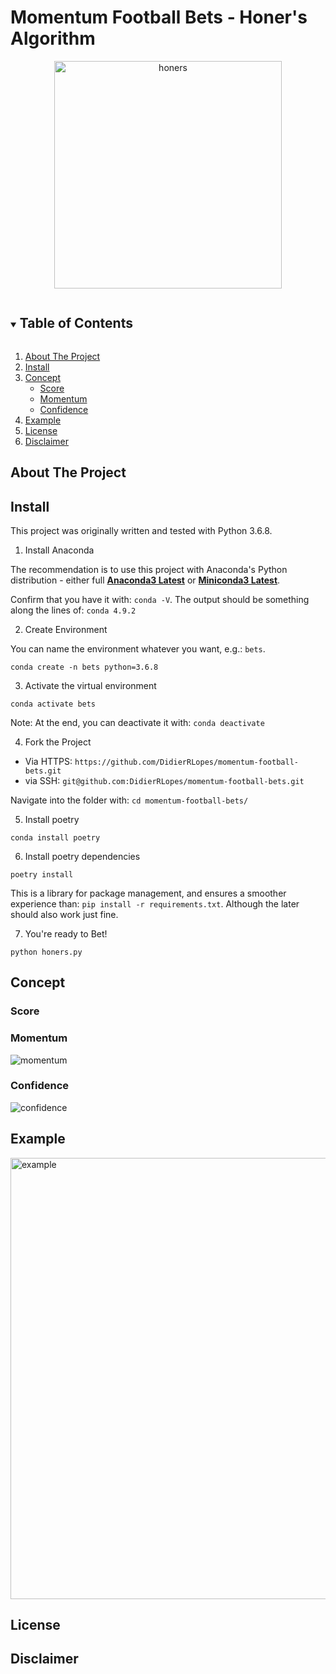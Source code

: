 # Momentum Football Bets - Honer's Algorithm

<p align="center">
<img width="364" alt="honers" src="https://user-images.githubusercontent.com/25267873/113485553-fff9ae80-94a5-11eb-86a6-298693f5ba65.png">
</p>

<!-- TABLE OF CONTENTS -->
<details open="open">
  <summary><h2 style="display: inline-block">Table of Contents</h2></summary>
  <ol>
    <li><a href="#about-the-project">About The Project</a></li>
    <li><a href="#install">Install</a></li>
    <li>
      <a href="#concept">Concept</a>
      <ul>
        <li><a href="#score">Score</a></li>
        <li><a href="#momentum">Momentum</a></li>
        <li><a href="#confidence">Confidence</a></li>
      </ul>
    </li>
    <li><a href="#example">Example</a> </li>
    <li><a href="#license">License</a></li>
    <li><a href="#disclaimer">Disclaimer</a></li>
  </ol>
</details>

## About The Project

## Install

This project was originally written and tested with Python 3.6.8.

1. Install Anaconda

The recommendation is to use this project with Anaconda's Python distribution - either full [__Anaconda3 Latest__](https://repo.anaconda.com/archive/) or [__Miniconda3 Latest__](https://repo.anaconda.com/archive/).

Confirm that you have it with: `conda -V`. The output should be something along the lines of: `conda 4.9.2`

2. Create Environment

You can name the environment whatever you want, e.g.: `bets`.
```
conda create -n bets python=3.6.8
````

3. Activate the virtual environment
```
conda activate bets
```
Note: At the end, you can deactivate it with: `conda deactivate`

4. Fork the Project

- Via HTTPS: `https://github.com/DidierRLopes/momentum-football-bets.git`
- via SSH:  `git@github.com:DidierRLopes/momentum-football-bets.git`

Navigate into the folder with: `cd momentum-football-bets/`

5. Install poetry
```
conda install poetry
```

6. Install poetry dependencies
```
poetry install
```
This is a library for package management, and ensures a smoother experience than: ``pip install -r requirements.txt``. Although the later should also work just fine.

7.  You're ready to Bet!

```
python honers.py
```


## Concept

### Score

### Momentum

![momentum](https://user-images.githubusercontent.com/25267873/113485974-494afd80-94a8-11eb-8fa7-44ef9ddb7e65.jpg)


### Confidence

![confidence](https://user-images.githubusercontent.com/25267873/113485973-4819d080-94a8-11eb-920f-ed78733d24b6.jpg)

## Example

<img width="706" alt="example" src="https://user-images.githubusercontent.com/25267873/113477261-88f9f100-9478-11eb-9cb0-74936de34078.png">

## License

## Disclaimer
